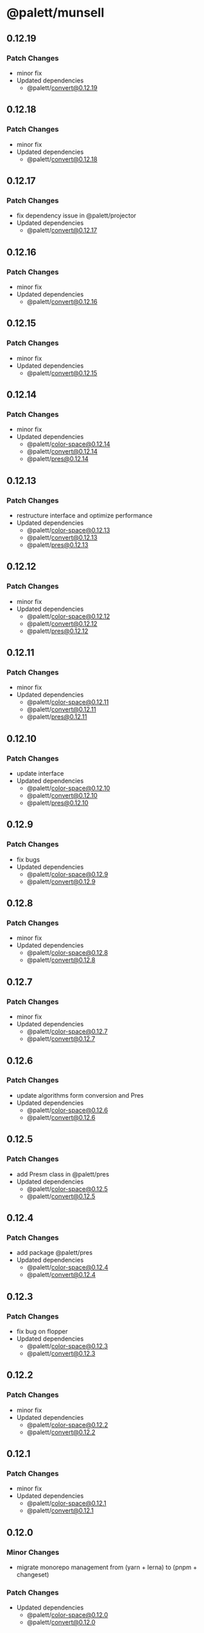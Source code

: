 # @palett/munsell

## 0.12.19

### Patch Changes

- minor fix
- Updated dependencies
    - @palett/convert@0.12.19

## 0.12.18

### Patch Changes

- minor fix
- Updated dependencies
    - @palett/convert@0.12.18

## 0.12.17

### Patch Changes

- fix dependency issue in @palett/projector
- Updated dependencies
    - @palett/convert@0.12.17

## 0.12.16

### Patch Changes

- minor fix
- Updated dependencies
    - @palett/convert@0.12.16

## 0.12.15

### Patch Changes

- minor fix
- Updated dependencies
    - @palett/convert@0.12.15

## 0.12.14

### Patch Changes

- minor fix
- Updated dependencies
    - @palett/color-space@0.12.14
    - @palett/convert@0.12.14
    - @palett/pres@0.12.14

## 0.12.13

### Patch Changes

- restructure interface and optimize performance
- Updated dependencies
    - @palett/color-space@0.12.13
    - @palett/convert@0.12.13
    - @palett/pres@0.12.13

## 0.12.12

### Patch Changes

- minor fix
- Updated dependencies
    - @palett/color-space@0.12.12
    - @palett/convert@0.12.12
    - @palett/pres@0.12.12

## 0.12.11

### Patch Changes

- minor fix
- Updated dependencies
    - @palett/color-space@0.12.11
    - @palett/convert@0.12.11
    - @palett/pres@0.12.11

## 0.12.10

### Patch Changes

- update interface
- Updated dependencies
    - @palett/color-space@0.12.10
    - @palett/convert@0.12.10
    - @palett/pres@0.12.10

## 0.12.9

### Patch Changes

- fix bugs
- Updated dependencies
    - @palett/color-space@0.12.9
    - @palett/convert@0.12.9

## 0.12.8

### Patch Changes

- minor fix
- Updated dependencies
    - @palett/color-space@0.12.8
    - @palett/convert@0.12.8

## 0.12.7

### Patch Changes

- minor fix
- Updated dependencies
    - @palett/color-space@0.12.7
    - @palett/convert@0.12.7

## 0.12.6

### Patch Changes

- update algorithms form conversion and Pres
- Updated dependencies
    - @palett/color-space@0.12.6
    - @palett/convert@0.12.6

## 0.12.5

### Patch Changes

- add Presm class in @palett/pres
- Updated dependencies
    - @palett/color-space@0.12.5
    - @palett/convert@0.12.5

## 0.12.4

### Patch Changes

- add package @palett/pres
- Updated dependencies
    - @palett/color-space@0.12.4
    - @palett/convert@0.12.4

## 0.12.3

### Patch Changes

- fix bug on flopper
- Updated dependencies
    - @palett/color-space@0.12.3
    - @palett/convert@0.12.3

## 0.12.2

### Patch Changes

- minor fix
- Updated dependencies
    - @palett/color-space@0.12.2
    - @palett/convert@0.12.2

## 0.12.1

### Patch Changes

- minor fix
- Updated dependencies
    - @palett/color-space@0.12.1
    - @palett/convert@0.12.1

## 0.12.0

### Minor Changes

- migrate monorepo management from (yarn + lerna) to (pnpm + changeset)

### Patch Changes

- Updated dependencies
    - @palett/color-space@0.12.0
    - @palett/convert@0.12.0
